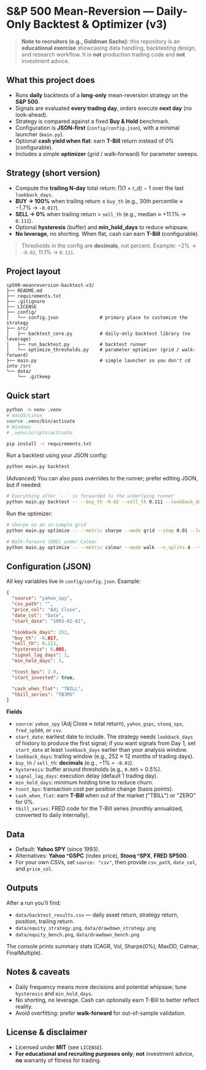 # S&P 500 Mean-Reversion — Daily-Only Backtest & Optimizer (v3)

> **Note to recruiters (e.g., Goldman Sachs):** this repository is an **educational exercise** showcasing data handling, backtesting design, and research workflow. It is **not** production trading code and **not** investment advice.

## What this project does
- Runs **daily** backtests of a **long-only** mean-reversion strategy on the **S&P 500**.
- Signals are evaluated **every trading day**, orders execute **next day** (no look-ahead).
- Strategy is compared against a fixed **Buy & Hold** benchmark.
- Configuration is **JSON-first** (`config/config.json`), with a minimal launcher (`main.py`).
- Optional **cash yield when flat**: earn **T-Bill** return instead of 0% (configurable).
- Includes a simple **optimizer** (grid / walk-forward) for parameter sweeps.

## Strategy (short version)
- Compute the **trailing N-day** total return: ∏(1 + r_d) − 1 over the last `lookback_days`.
- **BUY → 100%** when trailing return ≤ `buy_th` (e.g., 30th percentile ≈ −1.7% → `-0.017`).
- **SELL → 0%** when trailing return > `sell_th` (e.g., median ≈ +11.1% → `0.111`).
- Optional **hysteresis** (buffer) and **min_hold_days** to reduce whipsaw.
- **No leverage**, no shorting. When flat, cash can earn **T-Bill** (configurable).

> Thresholds in the config are **decimals**, not percent. Example: −2% → `-0.02`, 11.1% → `0.111`.

## Project layout
```
sp500-meanreversion-backtest-v3/
├── README.md
├── requirements.txt
├── .gitignore
├── LICENSE
├── config/
│   └── config.json               # primary place to customize the strategy
├── src/
│   ├── backtest_core.py          # daily-only backtest library (no leverage)
│   ├── run_backtest.py           # backtest runner
│   └── optimize_thresholds.py    # parameter optimizer (grid / walk-forward)
├── main.py                       # simple launcher so you don't cd into /src
└── data/
    └── .gitkeep
```

## Quick start
```bash
python -m venv .venv
# macOS/Linux
source .venv/bin/activate
# Windows
# .venv\Scripts\activate

pip install -r requirements.txt
```

Run a backtest using your JSON config:
```bash
python main.py backtest
```

(Advanced) You can also pass overrides to the runner; prefer editing JSON, but if needed:
```bash
# Everything after `--` is forwarded to the underlying runner
python main.py backtest -- --buy_th -0.02 --sell_th 0.111 --lookback_days 252
```

Run the optimizer:
```bash
# Sharpe on an in-sample grid
python main.py optimize -- --metric sharpe --mode grid --step 0.01 --lookbacks 126,189,252,378,504

# Walk-forward (OOS) under Calmar
python main.py optimize -- --metric calmar --mode walk --n_splits 4 --test_years 3 --min_train_years 5
```

## Configuration (JSON)
All key variables live in `config/config.json`. Example:
```json
{
  "source": "yahoo_spy",
  "csv_path": "",
  "price_col": "Adj Close",
  "date_col": "Date",
  "start_date": "1993-02-01",

  "lookback_days": 252,
  "buy_th": -0.017,
  "sell_th": 0.111,
  "hysteresis": 0.005,
  "signal_lag_days": 1,
  "min_hold_days": 3,

  "tcost_bps": 2.0,
  "start_invested": true,

  "cash_when_flat": "TBILL",
  "tbill_series": "TB3MS"
}
```

**Fields**
- `source`: `yahoo_spy` (Adj Close ≈ total return), `yahoo_gspc`, `stooq_spx`, `fred_sp500`, or `csv`.
- `start_date`: earliest date to include. The strategy needs `lookback_days` of history to produce the first signal; if you want signals from Day 1, set `start_date` at least `lookback_days` earlier than your analysis window.
- `lookback_days`: trailing window (e.g., 252 ≈ 12 months of trading days).
- `buy_th` / `sell_th`: **decimals** (e.g., −1% = `-0.01`).
- `hysteresis`: buffer around thresholds (e.g., `0.005` = 0.5%).
- `signal_lag_days`: execution delay (default 1 trading day).
- `min_hold_days`: minimum holding time to reduce churn.
- `tcost_bps`: transaction cost per position change (basis points).
- `cash_when_flat`: earn **T-Bill** when out of the market ("TBILL") or "ZERO" for 0%.
- `tbill_series`: FRED code for the T-Bill series (monthly annualized, converted to daily internally).

## Data
- Default: **Yahoo SPY** (since 1993).  
- Alternatives: **Yahoo ^GSPC** (index price), **Stooq ^SPX**, **FRED SP500**.  
- For your own CSVs, set `source: "csv"`, then provide `csv_path`, `date_col`, and `price_col`.

## Outputs
After a run you’ll find:
- `data/backtest_results.csv` — daily asset return, strategy return, position, trailing return.
- `data/equity_strategy.png`, `data/drawdown_strategy.png`
- `data/equity_bench.png`, `data/drawdown_bench.png`

The console prints summary stats (CAGR, Vol, Sharpe(0%), MaxDD, Calmar, FinalMultiple).

## Notes & caveats
- Daily frequency means more decisions and potential whipsaw; tune `hysteresis` and `min_hold_days`.
- No shorting, no leverage. Cash can optionally earn T-Bill to better reflect reality.
- Avoid overfitting: prefer **walk-forward** for out-of-sample validation.

## License & disclaimer
- Licensed under **MIT** (see `LICENSE`).
- **For educational and recruiting purposes only**; **not** investment advice, **no** warranty of fitness for trading.
